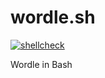 # wordle.sh

[![shellcheck](https://github.com/edkalrio/wordle.sh/actions/workflows/main.yml/badge.svg)](https://github.com/edkalrio/wordle.sh/actions/workflows/main.yml)

Wordle in Bash